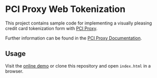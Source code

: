 # PCI Proxy Web Tokenization

This project contains sample code for implementing a visually pleasing credit card tokenization form
with [PCI Proxy](https://www.pci-proxy.com/).

Further information can be found in the [PCI Proxy Documentation](https://docs.pci-proxy.com/collect-and-store-cards/capture-iframes).

## Usage

Visit the [online demo](https://datatrans.github.io/secure-fields-sample/) or clone this repository
and open `index.html` in a browser.